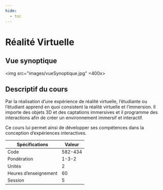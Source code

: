 ```yaml
---
hide:
  - toc
---
```


# Réalité Virtuelle

## Vue synoptique
<img src="images/vueSynoptique.jpg" =400x>

## Descriptif du cours

Par la réalisation d’une expérience de réalité virtuelle, l’étudiante ou l’étudiant apprend en quoi consistent la réalité virtuelle et l’immersion. Il importe des objets 3D et des captations immersives et il programme des interactions afin de créer un environnement immersif et interactif. 

Ce cours lui permet ainsi de développer ses compétences dans la conception d’expériences interactives.

| Spécifications        | Valeur  |
| --------------------- | ------- |
| Code                  | 582-434 |
| Pondération           | 1-3-2   |
| Unités                | 2       |
| Heures d’enseignement | 60      |
| Session               | 5       |


